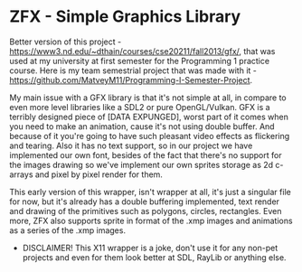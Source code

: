 # ZFX - Simple Graphics Library
Better version of this project - https://www3.nd.edu/~dthain/courses/cse20211/fall2013/gfx/, that was used at my university at first semester for the Programming 1 practice course. 
Here is my team semestrial project that was made with it - https://github.com/MatveyM11/Programming-I-Semester-Project.

My main issue with a GFX library is that it's not simple at all, in compare to even more level libraries like a SDL2 or pure OpenGL/Vulkan.
GFX is a terribly designed piece of [DATA EXPUNGED], worst part of it comes when you need to make an animation, cause it's not using double buffer.
And because of it you're going to have such pleasant video effects as flickering and tearing.
Also it has no text support, so in our project we have implemented our own font, besides of the fact that there's no support for the images drawing so we've implement our own sprites storage as 2d c-arrays and pixel by pixel render for them.

This early version of this wrapper, isn't wrapper at all, it's just a singular file for now, but it's already has a double buffering implemented, text render and drawing of the primitives such as polygons, circles, rectangles. 
Even more, ZFX also supports sprite in format of the .xmp images and animations as a series of the .xmp images. 


* DISCLAIMER!
This X11 wrapper is a joke, don't use it for any non-pet projects and even for them look better at SDL, RayLib or anything else.
